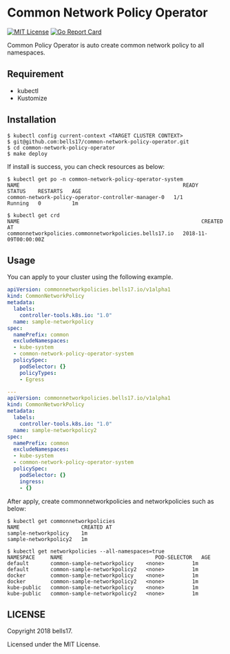 # Common Network Policy Operator

[![MIT License](http://img.shields.io/badge/license-MIT-blue.svg?style=flat)](LICENSE) [![Go Report Card](https://goreportcard.com/badge/github.com/bells17/common-network-policy-operator)](https://goreportcard.com/report/github.com/bells17/common-network-policy-operator)

Common Policy Operator is auto create common network policy to all namespaces.

## Requirement

- kubectl
- Kustomize

## Installation

```
$ kubectl config current-context <TARGET CLUSTER CONTEXT>
$ git@github.com:bells17/common-network-policy-operator.git
$ cd common-network-policy-operator
$ make deploy
```

If install is success, you can check resources as below:

```
$ kubectl get po -n common-network-policy-operator-system
NAME                                                     READY     STATUS    RESTARTS   AGE
common-network-policy-operator-controller-manager-0   1/1       Running   0          1m

$ kubectl get crd
NAME                                                           CREATED AT
commonnetworkpolicies.commonnetworkpolicies.bells17.io   2018-11-09T00:00:00Z
```

## Usage

You can apply to your cluster using the following example.

```yaml
apiVersion: commonnetworkpolicies.bells17.io/v1alpha1
kind: CommonNetworkPolicy
metadata:
  labels:
    controller-tools.k8s.io: "1.0"
  name: sample-networkpolicy
spec:
  namePrefix: common
  excludeNamespaces:
  - kube-system
  - common-network-policy-operator-system
  policySpec:
    podSelector: {}
    policyTypes:
    - Egress

---
apiVersion: commonnetworkpolicies.bells17.io/v1alpha1
kind: CommonNetworkPolicy
metadata:
  labels:
    controller-tools.k8s.io: "1.0"
  name: sample-networkpolicy2
spec:
  namePrefix: common
  excludeNamespaces:
  - kube-system
  - common-network-policy-operator-system
  policySpec:
    podSelector: {}
    ingress:
    - {}
```

After apply, create commonnetworkpolicies and networkpolicies such as below:

```
$ kubectl get commonnetworkpolicies
NAME                    CREATED AT
sample-networkpolicy    1m
sample-networkpolicy2   1m

$ kubectl get networkpolicies --all-namespaces=true
NAMESPACE     NAME                              POD-SELECTOR   AGE
default       common-sample-networkpolicy    <none>         1m
default       common-sample-networkpolicy2   <none>         1m
docker        common-sample-networkpolicy    <none>         1m
docker        common-sample-networkpolicy2   <none>         1m
kube-public   common-sample-networkpolicy    <none>         1m
kube-public   common-sample-networkpolicy2   <none>         1m
```

## LICENSE

Copyright 2018 bells17.

Licensed under the MIT License.
